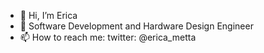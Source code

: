 - 👋 Hi, I’m Erica
- 🌱 Software Development and Hardware Design Engineer 
- 📫 How to reach me: twitter: @erica_metta

<!---
ericametta/ericametta is a ✨ special ✨ repository because its `README.md` (this file) appears on your GitHub profile.
You can click the Preview link to take a look at your changes.
--->
